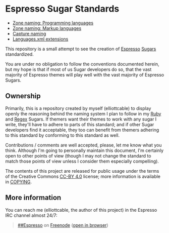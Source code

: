 Espresso Sugar Standards
========================

- [Zone naming: Programming languages](../blob/master/Naming/Programming%20language%20zones.markdown)
- [Zone naming: Markup languages](../blob/master/Naming/Markup%20language%20zones.markdown)
- [Capture naming](../blob/master/Naming/Captures.markdown)
- [Languages.xml extensions](../blob/master/Languages.xml%20extensions.markdown)

This repository is a small attempt to see the creation of [Espresso][] [Sugars][]
standardized.

You are under no obligation to follow the conventions documented herein, but
my hope is that if most of us Sugar developers do so, that the vast majority
of Espresso themes will play well with the vast majority of Espresso Sugars.

  [Espresso]: <http://macrabbit.com/espresso/> "MacRabbit's Espresso text editor"
  [Sugars]: <http://macrabbit.com/espresso/extend/> "Sugar plug-ins for Espresso"

Ownership
---------
Primarily, this is a repository created by myself (elliottcable) to display
openly the reasoning behind the naming system I plan to follow in my
[Ruby][Ruby.sugar] and [Regex][Regex.sugar] Sugars. If themers want their
themes to work with any sugar I write, they'll have to adhere to parts of this
standard; and if other Sugar developers find it acceptable, they too can
benefit from themers adhering to this standard by conforming to this standard
as well.

Contributions / comments are well accepted, please, let me know what you think.
Although I'm going to personally maintain this document, I'm certainly open to
other points of view (though I may not change the standard to match those
points of view unless I consider them especially compelling).

  [Ruby.sugar]: <http://github.com/elliottcable/ruby.sugar/> "elliottcable's Ruby.sugar on GitHub"
  [Regex.sugar]: <http://github.com/elliottcable/regex.sugar/> "elliottcable's Regex.sugar on GitHub"

The contents of this project are released for public usage under the terms of the Creative Commons
[CC-BY 4.0][] license; more information is available in [COPYING][].

   [CC-BY 4.0]: <http://creativecommons.org/licenses/by/4.0>
   [COPYING]: <./COPYING.markdown>

More information
----------------
You can reach me (elliottcable, the author of this project) in the Espresso
IRC channel almost 24/7:

> [##Espresso](irc://chat.freenode.net/##Espresso) on [Freenode](http://freenode.net/ "Freenode IRC network") ([open in browser](http://widget.mibbit.com/?settings=54db06d9920299f628121bb397aaa524&server=chat.freenode.net&channel=%23%23Espresso&noServerNotices=true&noServerMotd=true&autoConnect=true "Mibbit IRC gateway for ##Espresso"))
